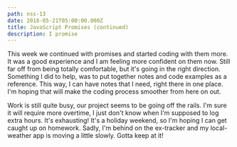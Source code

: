 ```yaml
---
path: nss-13
date: 2018-05-21T05:00:00.000Z
title: JavaScript Promises (continued)
description: I promise
---
```

This week we continued with promises and started coding with them more. It was a good experience and I am feeling more confident on them now. Still far off from being totally comfortable, but it's going in the right direction. Something I did to help, was to put together notes and code examples as a reference. This way, I can have notes that I need, right there in one place. I'm hoping that will make the coding process smoother from here on out.

Work is still quite busy, our project seems to be going off the rails. I'm sure it will require more overtime, I just don't know when I'm supposed to log extra hours. It's exhausting! It's a holiday weekend, so I'm hoping I can get caught up on homework. Sadly, I'm behind on the ex-tracker and my local-weather app is moving a little slowly. Gotta keep at it!